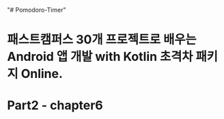 "# Pomodoro-Timer"

# 패스트캠퍼스 30개 프로젝트로 배우는 Android 앱 개발 with Kotlin 초격차 패키지 Online.

# Part2 - chapter6
